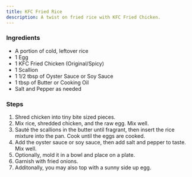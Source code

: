 ```yaml
---
title: KFC Fried Rice
description: A twist on fried rice with KFC Fried Chicken.
---
```


### Ingredients

- A portion of cold, leftover rice
- 1 Egg
- 1 KFC Fried Chicken (Original/Spicy)
- 1 Scallion
- 1 1/2 tbsp of Oyster Sauce or Soy Sauce
- 1 tbsp of Butter or Cooking Oil
- Salt and Pepper as needed

### Steps

1. Shred chicken into tiny bite sized pieces.
2. Mix rice, shredded chicken, and the raw egg. Mix well.
3. Sauté the scallions in the butter until fragrant, then insert the rice mixture into the pan. Cook until the eggs are cooked.
4. Add the oyster sauce or soy sauce, then add salt and pepper to taste. Mix well.
5. Optionally, mold it in a bowl and place on a plate.
6. Garnish with fried onions.
7. Additonally, you may also top with a sunny side up egg.
